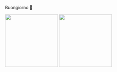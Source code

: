 Buongiorno 👋

<p float="left">
  <img src="https://github-readme-stats.vercel.app/api?username=V-KMilev&show_icons=true&count_private=true&title_color=4f8cc9&text_color=9f9f9f&icon_color=4f8cc9&bg_color=181818" height="173">
  <img src="https://github-readme-stats.vercel.app/api/top-langs/?username=V-KMilev&layout=compact&title_color=4f8cc9&text_color=9f9f9f&icon_color=4f8cc9&bg_color=181818" height="173">
</p>
